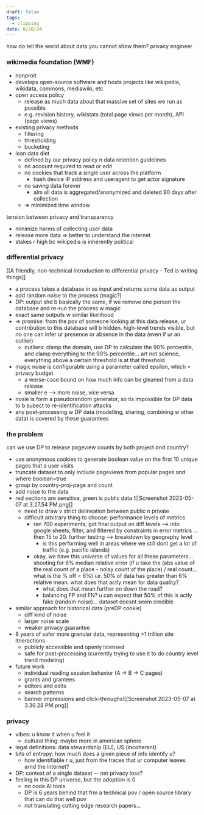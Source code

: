 ```yaml
---
draft: false
tags:
  - clipping
date: 8/20/24
---
```


how do tell the world about data you cannot show them?
privacy engineer

### wikimedia foundation (WMF)
* nonproit
* develops open-source software and hosts projects like wikipedia, wikidata, commons, mediawiki, etc
* open access policy
	* release as much data about that massive set of sites we run as possible
	* e.g. revision history, wikistats (total page views per month), API (page views)
* existing privacy methods
	* filtering
	* thresholding
	* bucketing
* lean data diet
	* defined by our privacy policy n data retention guidelines
	* no account required to read or edit
	* no cookies that track a single user across the platform
		* hash device IP address and useragent to get actor signature
	* no saving data forever
		* alm all data is aggregated/anonymized and deleted 90 days after collection
	* => minimized time window

tension between privacy and transparency
* minimize harms of collecting user data
* release more data => better to understand the internet
* stakes r high bc wikipedia is inherently political 

### differential privacy
[[A friendly, non-technical introduction to differential privacy - Ted is writing things]]
* a process takes a database in as input and returns some data as output
* add random noise to the process (magic?)
* DP: output shd b basically the same, if we remove one person the database and re-run the process w magic
* exact same outputs w similar likelihood
* => promise: from the pov of someone looking at this data release, ur contribution to this database will b hidden. high-level trends visible, but no one can infer ur presence or absence in the data (even if ur an outlier)
	* outliers: clamp the domain, use DP to calculate the 90% percentile, and clamp everything to the 90% percentile... art not science, everything above a certain threshold is at that threshold
* magic noise is configurable using a parameter called epsilon, which = privacy budget
	* a worse-case bound on how much info can be gleaned from a data release
	* smaller e --> more noise, vice versa
* nosie is form a pseudorandom generator, so its impossible for DP data to b subect to re-identification attacks
* any post-processing w DP data (modelling, sharing, combining w other data) is covered by these guarantees

### the problem
can we use DP to release pageview counts by both project *and* country?
* use anonymous cookies to generate boolean value on the first 10 unique pages that a user visits
* truncate dataset to only include pageviews from popular pages and where boolean=true
* group by country-proj-page and count
* add noise to the data
* red sections are sensitive, green is public data ![[Screenshot 2023-05-07 at 3.27.54 PM.png]]
	* need to draw v strict delineation between public n private
	* difficult arbitrary thing to choose: performance levels of metrics
		* ran 700 experiments, got final output on diff levels --> into google sheets, filter, and filtered by constraints in error metrics ... then 15 to 20. further testing --> breakdown by geography level
			* is this performing well in areas where we still dont get a lot of traffic (e.g. pacific islands)
		* okay, we have this universe of values for all these parameters... shooting for 6% median relative error (if u take the (abs value of the real count of a place - noisy count of the place) / real count... what is the % off = 6%) i.e. 50% of data has greater than 6% relative mean. what does that actly mean for data quality? 
			* what does that mean further on down the road?
			* balancing FP and FN? u can expect that 50% of this is actly fake (random noise)... dataset doesnt seem credible
* similar approach for historical data (preDP cookie)
	* diff kind of noise
	* larger noise scale
	* weaker privacy guarantee
* 8 years of safer more granular data, representing >1 trillion site itneractions
	* publicly accessible and openly licensed
	* safe for post-processing (currently trying to use it to do country level trend modeling)
* future work
	* individual reading session behavior (A -> B -> C pages)
	* grants and grantees
	* editors and edits
	* search patterns
	* banner impressions and click-throughs![[Screenshot 2023-05-07 at 3.36.28 PM.png]]

### privacy
* vibes: u know it when u feel it
	* cultural thing: maybe more in american sphere
* legal definitions: data stewardship (EU), US (incoherent)
* bits of entropy: how much does a given piece of info identify u?
	* how identifiable r u, just from the traces that ur computer leaves arnd the internet?
* DP: context of a single dataset -- net privacy loss?
* feeling in this DP universe, but the adoption is 0
	* no code AI tools
	* DP is 6 years behind that frm a technical pov / open source library that can do that well pov
	* not translating cutting edge research papers... 